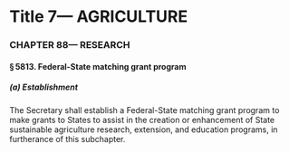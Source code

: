 
# Title 7— AGRICULTURE
### CHAPTER 88— RESEARCH
#### § 5813. Federal-State matching grant program
##### (a) Establishment

The Secretary shall establish a Federal-State matching grant program to make grants to States to assist in the creation or enhancement of State sustainable agriculture research, extension, and education programs, in furtherance of this subchapter.
